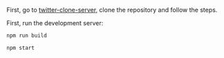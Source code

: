 First, go to [twitter-clone-server](https://github.com/KGLikith/twitter-clone-server), clone the repository and follow the steps.

First, run the development server:

```bash
npm run build
```

```bash
npm start
```
